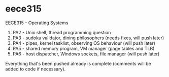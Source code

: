 # eece315
EECE315 - Operating Systems

1. PA2 - Unix shell, thread programming question
2. PA3 - sudoku validator, dining philosophers (needs fixes, will push later)
3. PA4 - pipes, kernel tasklist, observing OS behaviour (will push later)
4. PA5 - shared memory program, VM manager (page tables and TLB)
5. PA6 - host dispatcher, Windows sockets, file manager (will push later)

Everything that's been pushed already is complete (comments will be added to code if necessary).

